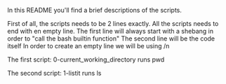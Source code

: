 In this README you'll find a brief descriptions of the scripts.

First of all, the scripts needs to be 2 lines exactly.
All the scripts needs to end with en empty line.
The first line will always start with a shebang in order to "call the bash builtin function"
The second line will be the code itself
In order to create an empty line we will be using /n

The first script: 0-current_working_directory
runs pwd

The second script: 1-listit
runs ls

